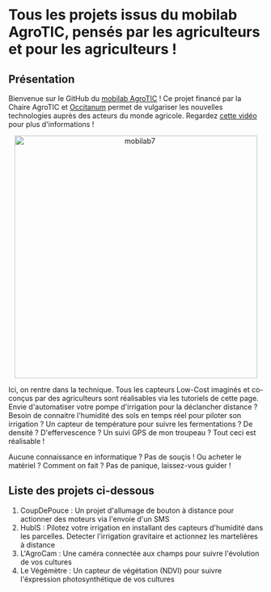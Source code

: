 # Tous les projets issus du mobilab AgroTIC, pensés par les agriculteurs et pour les agriculteurs !

## Présentation

Bienvenue sur le GitHub du [mobilab AgroTIC](https://www.agrotic.org/atelier-mobile/) ! Ce projet financé par la Chaire AgroTIC et [Occitanum](https://occitanum.fr/) permet de vulgariser les nouvelles technologies auprès des acteurs du monde agricole. Regardez [cette vidéo](https://www.youtube.com/watch?v=ZqYmt1dlLEU) pour plus d'informations !

<p align="center">
  <img width="480" alt="mobilab7" src="https://user-images.githubusercontent.com/24956276/141987816-b33c67f5-46b1-4a83-bb5a-c93de5d9871a.png">
</p>

Ici, on rentre dans la technique. Tous les capteurs Low-Cost imaginés et co-conçus par des agriculteurs sont réalisables via les tutoriels de cette page. Envie d'automatiser votre pompe d'irrigation pour la déclancher distance ? Besoin de connaitre l'humidité des sols en temps réel pour piloter son irrigation ? Un capteur de température pour suivre les fermentations ? De densité ? D'effervescence ? Un suivi GPS de mon troupeau ? Tout ceci est réalisable !

Aucune connaissance en informatique ? Pas de souçis ! 
Ou acheter le matériel ? Comment on fait ? Pas de panique, laissez-vous guider ! 

## Liste des projets ci-dessous
1. CoupDePouce : Un projet d'allumage de bouton à distance pour actionner des moteurs via l'envoie d'un SMS
2. HubIS : Pilotez votre irrigation en installant des capteurs d'humidité dans les parcelles. Detecter l'irrigation gravitaire et actionnez les martelières à distance
3. L'AgroCam : Une caméra connectée aux champs pour suivre l'évolution de vos cultures
4. Le Végémètre : Un capteur de végétation (NDVI) pour suivre l'éxpression photosynthétique de vos cultures
